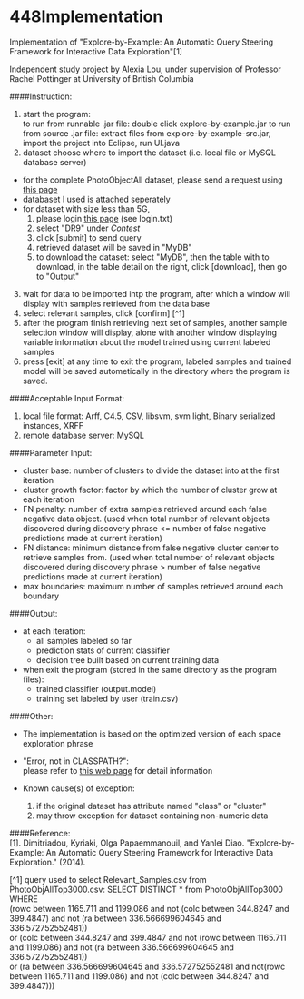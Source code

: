 448Implementation
=================

Implementation of "Explore-by-Example: An Automatic Query Steering Framework for Interactive Data Exploration"[1]

Independent study project by Alexia Lou, under supervision of Professor Rachel Pottinger at University of British Columbia
  		
  

####Instruction:  
1. start the program:  
    to run from runnable .jar file: double click explore-by-example.jar
    to run from source .jar file: extract files from explore-by-example-src.jar, import the project into Eclipse, run UI.java
2. dataset
    choose where to import the dataset (i.e. local file or MySQL database server)
  * for the complete PhotoObjectAll dataset, please send a request using [this page](http://skyserver.sdss3.org/contact/default.asp?subject=CasJobs+Issue:+&smtp=mail.pha.jhu.edu&helpdesk=helpdesk@sdss3.org&url=http%3a%2f%2fskyserver.sdss3.org%2fcasjobs%2fdefault.aspx)  
  * databaset I used is attached seperately    
  * for dataset with size less than 5G, 
    1. please login [this page](http://skyserver.sdss3.org/casjobs/default.aspx) (see login.txt)
    2. select "DR9" under *Contest*
    3. click \[submit\] to send query
    4. retrieved dataset will be saved in "MyDB"   
    5. to download the dataset: select "MyDB", then the table with to download, in the table detail on the right, click \[download\], then go to "Output"
3. wait for data to be imported intp the program, after which a window will display with samples retrieved from the data base
4. select relevant samples, click \[confirm\] [^1]  
5. after the program finish retrieving next set of samples, another sample selection window will display, alone with another window displaying variable information about the model trained using current labeled samples
6. press \[exit\] at any time to exit the program, labeled samples and trained model will be saved autometically in the directory where the program is saved.



####Acceptable Input Format:  
1. local file format: Arff, C4.5, CSV, libsvm, svm light, Binary serialized instances, XRFF  
2. remote database server: MySQL  
		
	

####Parameter Input:  
* cluster base: number of clusters to divide the dataset into at the first iteration  
* cluster growth factor:  factor by which the number of cluster grow at each iteration  
* FN penalty: number of extra samples retrieved around each false negative data object. (used when total number of relevant objects discovered during discovery phrase <= number of false negative predictions made at current iteration)  
* FN distance: minimum distance from false negative cluster center to retrieve samples from. (used when total number of relevant objects discovered during discovery phrase > number of false negative predictions made at current iteration)  
* max boundaries: maximum number of samples retrieved around each boundary  
  		

  		
####Output:  
* at each iteration:  
  - all samples labeled so far  
  - prediction stats of current classifier  
  - decision tree built based on current training data  
* when exit the program (stored in the same directory as the program files):  
  - trained classifier (output.model)  
  - training set labeled by user (train.csv)  
  		
  

####Other:  
* The implementation is based on the optimized version of each space exploration phrase  
* "Error, not in CLASSPATH?":    
	please refer to [this web page](http://weka.wikispaces.com/Trying+to+add+JDBC+driver...+-+Error,+not+in+CLASSPATH%3F) for detail information  
	
* Known cause(s) of exception:    
  1. if the original dataset has attribute named "class" or "cluster"  
  2. may throw exception for dataset containing non-numeric data  
  		

        

####Reference:  
[1]. Dimitriadou, Kyriaki, Olga Papaemmanouil, and Yanlei Diao. "Explore-by-Example: An Automatic Query Steering Framework for Interactive Data Exploration." (2014).




[^1] query used to select Relevant_Samples.csv from PhotoObjAllTop3000.csv: 
        SELECT DISTINCT * from PhotoObjAllTop3000 	    
        WHERE   
            (rowc between 1165.711 and 1199.086 and not (colc between 344.8247 and 399.4847) and not (ra between 336.566699604645 and 336.572752552481))   
            or (colc between 344.8247 and 399.4847 and not (rowc between 1165.711 and 1199.086) and not (ra between 336.566699604645 and 336.572752552481))    
            or (ra between 336.566699604645 and 336.572752552481 and not(rowc between 1165.711 and 1199.086) and not (colc between 344.8247 and 399.4847)))    


